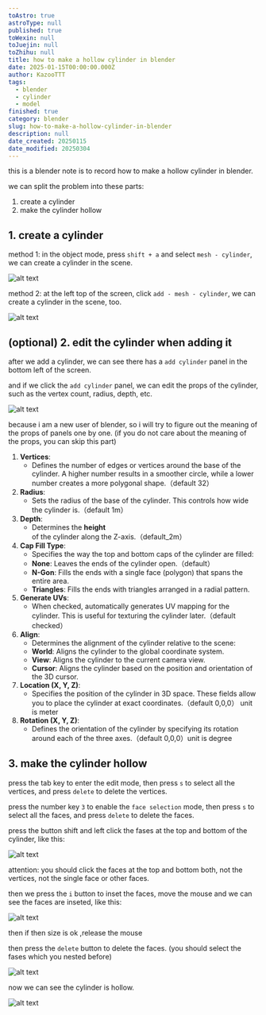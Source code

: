 ```yaml
---
toAstro: true
astroType: null
published: true
toWexin: null
toJuejin: null
toZhihu: null
title: how to make a hollow cylinder in blender
date: 2025-01-15T00:00:00.000Z
author: KazooTTT
tags:
  - blender
  - cylinder
  - model
finished: true
category: blender
slug: how-to-make-a-hollow-cylinder-in-blender
description: null
date_created: 20250115
date_modified: 20250304
---
```


this is a blender note is to record how to make a hollow cylinder in blender.

we can split the problem into these parts:

1. create a cylinder
2. make the cylinder hollow

## 1. create a cylinder

method 1: in the object mode, press `shift + a` and select `mesh - cylinder`, we can create a cylinder in the scene.

![alt text](<https://pictures.kazoottt.top/2025/01/20250115-cf0f5589dff49f5bd74887545528245b.png>)

method 2: at the left top of the screen, click `add - mesh - cylinder`, we can create a cylinder in the scene, too.

![alt text](<https://pictures.kazoottt.top/2025/01/20250115-3a42f7aaeffe74d9161f35d1fa18068f.png>)

## (optional) 2. edit the cylinder when adding it

after we add a cylinder, we can see there has a `add cylinder` panel in the bottom left of the screen.

and if we click the `add cylinder` panel, we can edit the props of the cylinder, such as the vertex count, radius, depth, etc.

![alt text](<https://pictures.kazoottt.top/2025/01/20250115-c15b02c04a8415e7f8188effa98f6bed.png>)  

because i am a new user of blender,  so i will try to figure out the meaning of the props of panels one by one. (if you do not care about the meaning of the props, you can skip this part)

1. **Vertices**:
    - Defines the number of edges or vertices around the base of the cylinder. A higher number results in a smoother circle, while a lower number creates a more polygonal shape.（default 32）
2. **Radius**:
    - Sets the radius of the base of the cylinder. This controls how wide the cylinder is.（default 1m）
3. **Depth**:
    - Determines the **height** of the cylinder along the Z-axis.（default_2m）
4. **Cap Fill Type**:
    - Specifies the way the top and bottom caps of the cylinder are filled:
    - **None**: Leaves the ends of the cylinder open.（default）
    - **N-Gon**: Fills the ends with a single face (polygon) that spans the entire area.
    - **Triangles**: Fills the ends with triangles arranged in a radial pattern.
5. **Generate UVs**:
    - When checked, automatically generates UV mapping for the cylinder. This is useful for texturing the cylinder later.（default checked）
6. **Align**:
    - Determines the alignment of the cylinder relative to the scene:
    - **World**: Aligns the cylinder to the global coordinate system.
    - **View**: Aligns the cylinder to the current camera view.
    - **Cursor**: Aligns the cylinder based on the position and orientation of the 3D cursor.
7. **Location (X, Y, Z)**:
    - Specifies the position of the cylinder in 3D space. These fields allow you to place the cylinder at exact coordinates.（default 0,0,0） unit is meter
8. **Rotation (X, Y, Z)**:
    - Defines the orientation of the cylinder by specifying its rotation around each of the three axes.（default 0,0,0）unit is degree

## 3. make the cylinder hollow

press the tab key to enter the edit mode, then press `s` to select all the vertices, and press `delete` to delete the vertices.

press the number key `3` to enable the `face selection` mode, then press `s` to select all the faces, and press `delete` to delete the faces.

press the button shift and left click the fases at the top and bottom of the cylinder, like this:

![alt text](<https://pictures.kazoottt.top/2025/01/20250115-94ed6520719664ee3dfebab331d0adda.png>)

attention: you should click the faces at the top and bottom both, not the vertices, not the single face or other faces.

then we press the `i` button to inset the faces, move the mouse and we can see the faces are inseted, like this:

![alt text](<https://pictures.kazoottt.top/2025/01/20250115-2eeef440bbc377405873689b4560b32b.png>)  

then if then size is ok ,release the mouse

then press the `delete` button to delete the faces. (you should select the fases which you nested before)

![alt text](<https://pictures.kazoottt.top/2025/01/20250115-6439ce14f7229427723f0694cfcae425.png>)

now we can see the cylinder is hollow.

![alt text](<https://pictures.kazoottt.top/2025/01/20250115-89fe97d1445513d78f54e6b99fbf45c3.png>)

